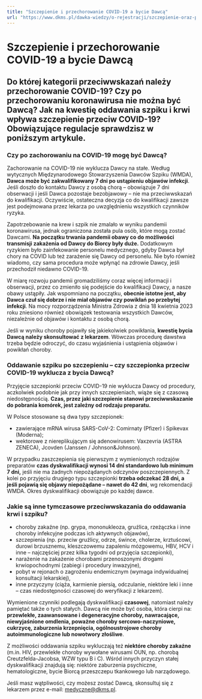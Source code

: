 ```yaml
---
title: "Szczepienie i przechorowanie COVID-19 a bycie Dawcą"
url: "https://www.dkms.pl/dawka-wiedzy/o-rejestracji/szczepienie-oraz-przechorowanie-covid-19-bycie-dawca"
---
```


# Szczepienie i przechorowanie COVID-19 a bycie Dawcą

## Do której kategorii przeciwwskazań należy przechorowanie COVID-19? Czy po przechorowaniu koronawirusa nie można być Dawcą? Jak na kwestię oddawania szpiku i krwi wpływa szczepienie przeciw COVID-19? Obowiązujące regulacje sprawdzisz w poniższym artykule.

### Czy po zachorowaniu na COVID\-19 mogę być Dawcą?


Zachorowanie na COVID\-19 nie wyklucza Dawcy na stałe. Według wytycznych Międzynarodowego Stowarzyszenia Dawców Szpiku (WMDA), **Dawca może być zakwalifikowany 7 dni po ustąpieniu objawów infekcji**. Jeśli doszło do kontaktu Dawcy z osobą chorą – obowiązuje 7 dni obserwacji i jeśli Dawca pozostaje bezobjawowy – nie ma przeciwwskazań do kwalifikacji. Oczywiście, ostateczna decyzja co do kwalifikacji zawsze jest podejmowana przez lekarza po uwzględnieniu wszystkich czynników ryzyka.


Zapotrzebowanie na krew i szpik nie zmalało w wyniku pandemii koronawirusa, jednak ograniczona została pula osób, które mogą zostać Dawcami. **Na początku trwania pandemii obawy co do możliwości transmisji zakażenia od Dawcy do Biorcy były duże.** Dodatkowym ryzykiem było zainfekowanie personelu medycznego, gdyby Dawca był chory na COVID lub też zarażenie się Dawcy od personelu. Nie było również wiadomo, czy sama procedura może wpłynąć na zdrowie Dawcy, jeśli przechodził niedawno COVID\-19\.


W miarę rozwoju pandemii gromadziliśmy coraz więcej informacji i obserwacji, przez co zmieniło się podejście do kwalifikacji Dawcy, a nasze obawy ustąpiły. Jak wspomniano na początku, **obecnie istotne jest, aby Dawca czuł się dobrze i nie miał objawów czy powikłań po przebytej infekcji**. Na mocy rozporządzenia Ministra Zdrowia z dnia 18 kwietnia 2023 roku zniesiono również obowiązek testowania wszystkich Dawców, niezależnie od objawów i kontaktu z osobą chorą.


Jeśli w wyniku choroby pojawiły się jakiekolwiek powikłania, **kwestię bycia Dawcą należy skonsultować z lekarzem**. Wówczas procedurę dawstwa trzeba będzie odroczyć, do czasu wyjaśnienia i ustąpienia objawów i powikłań choroby.


### Oddawanie szpiku po szczepieniu – czy szczepionka przeciw COVID\-19 wyklucza z bycia Dawcą?


Przyjęcie szczepionki przeciw COVID\-19 nie wyklucza Dawcy od procedury, aczkolwiek podobnie jak przy innych szczepieniach, wiąże się z czasową niedostępnością. **Czas, przez jaki szczepienie stanowi przeciwwskazanie do pobrania komórek, jest zależny od rodzaju preparatu.**


W Polsce stosowane są dwa typy szczepionek:


* zawierające mRNA wirusa SARS\-CoV\-2: Comirnaty (Pfizer) i Spikevax (Moderna);
* wektorowe z niereplikującym się adenowirusem: Vaxzevria (ASTRA ZENECA), Jcovden (Janssen / Johnson\&Johnson).


W przypadku zaszczepienia się pierwszym z wymienionych rodzajów preparatów **czas dyskwalifikacji wynosi 14 dni standardowo lub minimum 7 dni,** jeśli nie ma żadnych niepożądanych odczynów poszczepiennych. Z kolei po przyjęciu drugiego typu szczepionki **trzeba odczekać 28 dni, a jeśli pojawią się objawy niepożądane – nawet do 42 dni**, wg rekomendacji WMDA. Okres dyskwalifikacji obowiązuje po każdej dawce.


### Jakie są inne tymczasowe przeciwwskazania do oddawania krwi i szpiku?


* choroby zakaźne (np. grypa, mononukleoza, gruźlica, rzeżączka i inne choroby infekcyjne podczas ich aktywnych objawów),
* szczepienia (np. przeciw gruźlicy, odrze, śwince, cholerze, krztuścowi, durowi brzusznemu, kleszczowemu zapaleniu mózgowemu, HBV, HCV i inne – najczęściej przez kilka tygodni od przyjęcia szczepionki),
* narażenie na zakażenie chorobami przenoszonymi drogami krwiopochodnymi (zabiegi i procedury inwazyjne),
* pobyt w rejonach o zagrożeniu endemicznym (wymaga indywidualnej konsultacji lekarskiej),
* inne przyczyny (ciąża, karmienie piersią, odczulanie, niektóre leki i inne – czas niedostępności czasowej do weryfikacji z lekarzem).


Wymienione czynniki podlegają dyskwalifikacji **czasowej**, natomiast należy pamiętać także o tych stałych. Dawcą nie może być osoba, która cierpi na: **przewlekłe, zaawansowane i degeneracyjne choroby, nawracające, niewyjaśnione omdlenia, poważne choroby sercowo\-naczyniowe, cukrzycę, zaburzenia krzepnięcia, ogólnoustrojowe choroby autoimmunologiczne lub nowotwory złośliwe**.


Z możliwości oddawania szpiku wykluczają też **niektóre choroby zakaźne** (m.in. HIV, przewlekłe choroby wywołane wirusami OUN, np. chorobą Creutzfelda\-Jacobsa, WZW typu B i C). Wśród innych przyczyn stałej dyskwalifikacji znajdują się: niektóre zaburzenia psychiczne, hematologiczne, bycie Biorcą przeszczepu tkankowego lub narządowego.


Jeśli masz wątpliwości, czy możesz zostać Dawcą, skonsultuj się z lekarzem przez e\-mail: [medyczne@dkms.pl](mailto:medyczne@dkms.pl).


